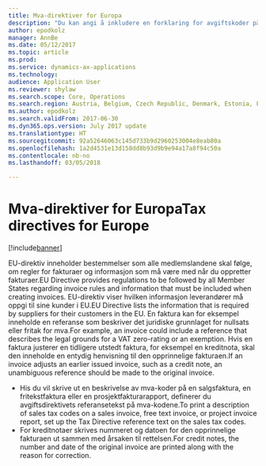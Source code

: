 ```yaml
---
title: Mva-direktiver for Europa
description: "Du kan angi å inkludere en forklaring for avgiftskoder på salgsfakturaer og prosjektfakturaer. Du kan skrive ut referansenumre på salgsfakturaer, fritekstfakturaer og prosjektfakturaer."
author: epodkolz
manager: AnnBe
ms.date: 05/12/2017
ms.topic: article
ms.prod: 
ms.service: dynamics-ax-applications
ms.technology: 
audience: Application User
ms.reviewer: shylaw
ms.search.scope: Core, Operations
ms.search.region: Austria, Belgium, Czech Republic, Denmark, Estonia, Finland, France, Germany, Hungary, Latvia, Lithuania, Netherlands, Norway, Poland, Spain, Sweden, Switzerland, Turkey, United Kingdom
ms.author: epodkolz
ms.search.validFrom: 2017-06-30
ms.dyn365.ops.version: July 2017 update
ms.translationtype: HT
ms.sourcegitcommit: 92a52646063c145d733b9d2960253004e8eab80a
ms.openlocfilehash: 1a2d4531e13d158dd8b93d9b9e94a17a8f94c50a
ms.contentlocale: nb-no
ms.lasthandoff: 03/05/2018

---
```


# <a name="tax-directives-for-europe"></a><span data-ttu-id="886de-104">Mva-direktiver for Europa</span><span class="sxs-lookup"><span data-stu-id="886de-104">Tax directives for Europe</span></span>

[!include[banner](../includes/banner.md)]

<span data-ttu-id="886de-105">EU-direktiv inneholder bestemmelser som alle medlemslandene skal følge, om regler for fakturaer og informasjon som må være med når du oppretter fakturaer.</span><span class="sxs-lookup"><span data-stu-id="886de-105">EU Directive provides regulations to be followed by all Member States regarding invoice rules and information that must be included when creating invoices.</span></span> <span data-ttu-id="886de-106">EU-direktiv viser hvilken informasjon leverandører må oppgi til sine kunder i EU.</span><span class="sxs-lookup"><span data-stu-id="886de-106">EU Directive lists the information that is required by suppliers for their customers in the EU.</span></span> <span data-ttu-id="886de-107">En faktura kan for eksempel inneholde en referanse som beskriver det juridiske grunnlaget for nullsats eller fritak for mva.</span><span class="sxs-lookup"><span data-stu-id="886de-107">For example, an invoice could include a reference that describes the legal grounds for a VAT zero-rating or an exemption.</span></span> <span data-ttu-id="886de-108">Hvis en faktura justerer en tidligere utstedt faktura, for eksempel en kreditnota, skal den inneholde en entydig henvisning til den opprinnelige fakturaen.</span><span class="sxs-lookup"><span data-stu-id="886de-108">If an invoice adjusts an earlier issued invoice, such as a credit note, an unambiguous reference should be made to the original invoice.</span></span>

- <span data-ttu-id="886de-109">His du vil skrive ut en beskrivelse av mva-koder på en salgsfaktura, en fritekstfaktura eller en prosjektfakturarapport, definerer du avgiftsdirektivets referansetekst på mva-kodene.</span><span class="sxs-lookup"><span data-stu-id="886de-109">To print a description of sales tax codes on a sales invoice, free text invoice, or project invoice report, set up the Tax Directive reference text on the sales tax codes.</span></span>
- <span data-ttu-id="886de-110">For kreditnotaer skrives nummeret og datoen for den opprinnelige fakturaen ut sammen med årsaken til rettelsen.</span><span class="sxs-lookup"><span data-stu-id="886de-110">For credit notes, the number and date of the original invoice are printed along with the reason for correction.</span></span>



